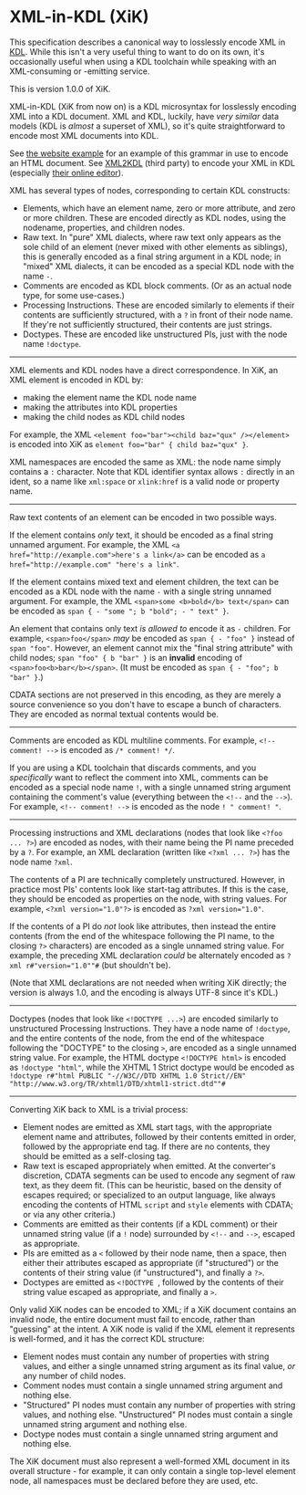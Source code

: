 XML-in-KDL (XiK)
================

This specification describes a canonical way to losslessly encode XML in [KDL](https://kdl.dev). While this isn't a very useful thing to want to do on its own, it's occasionally useful when using a KDL toolchain while speaking with an XML-consuming or -emitting service.

This is version 1.0.0 of XiK.

XML-in-KDL (XiK from now on) is a KDL microsyntax for losslessly encoding XML into a KDL document. XML and KDL, luckily, have *very similar* data models (KDL is *almost* a superset of XML), so it's quite straightforward to encode most XML documents into KDL.

See [the website example](examples/website.kdl) for an example of this grammar in use to encode an HTML document. See [XML2KDL](https://github.com/Devasta/XML2KDL) (third party) to encode your XML in KDL (especially [their online editor](https://xsltfiddle.liberty-development.net/bET2rY5)).

XML has several types of nodes, corresponding to certain KDL constructs:

* Elements, which have an element name, zero or more attribute, and zero or more children. These are encoded directly as KDL nodes, using the nodename, properties, and children nodes.
* Raw text. In "pure" XML dialects, where raw text only appears as the sole child of an element (never mixed with other elements as siblings), this is generally encoded as a final string argument in a KDL node; in "mixed" XML dialects, it can be encoded as a special KDL node with the name `-`.
* Comments are encoded as KDL block comments. (Or as an actual node type, for some use-cases.)
* Processing Instructions. These are encoded similarly to elements if their contents are sufficiently structured, with a `?` in front of their node name. If they're not sufficiently structured, their contents are just strings.
* Doctypes. These are encoded like unstructured PIs, just with the node name `!doctype`.

----

XML elements and KDL nodes have a direct correspondence. In XiK, an XML element is encoded in KDL by:

* making the element name the KDL node name
* making the attributes into KDL properties
* making the child nodes as KDL child nodes

For example, the XML `<element foo="bar"><child baz="qux" /></element>` is encoded into XiK as `element foo="bar" { child baz="qux" }`.

XML namespaces are encoded the same as XML: the node name simply contains a `:` character. Note that KDL identifier syntax allows `:` directly in an ident, so a name like `xml:space` or `xlink:href` is a valid node or property name.

----

Raw text contents of an element can be encoded in two possible ways.

If the element contains *only* text, it should be encoded as a final string unnamed argument. For example, the XML `<a href="http://example.com">here's a link</a>` can be encoded as `a href="http://example.com" "here's a link"`.

If the element contains mixed text and element children, the text can be encoded as a KDL node with the name `-` with a single string unnamed argument. For example, the XML `<span>some <b>bold</b> text</span>` can be encoded as `span { - "some "; b "bold"; - " text" }`.

An element that contains only text *is allowed to* encode it as `-` children. For example, `<span>foo</span>` *may* be encoded as `span { - "foo" }` instead of `span "foo"`. However, an element cannot mix the "final string attribute" with child nodes; `span "foo" { b "bar" }` is an **invalid** encoding of `<span>foo<b>bar</b></span>`. (It must be encoded as `span { - "foo"; b "bar" }`.)

CDATA sections are not preserved in this encoding, as they are merely a source convenience so you don't have to escape a bunch of characters. They are encoded as normal textual contents would be.

-----

Comments are encoded as KDL multiline comments.  For example, `<!-- comment! -->` is encoded as `/* comment! */`.

If you are using a KDL toolchain that discards comments, and you *specifically* want to reflect the comment into XML, comments can be encoded as a special node name `!`, with a single unnamed string argument containing the comment's value (everything between the `<!--` and the `-->`). For example, `<!-- comment! -->` is encoded as the node `! " comment! "`.

----

Processing instructions and XML declarations (nodes that look like `<?foo ... ?>`) are encoded as nodes, with their name being the PI name preceded by a `?`. For example, an XML declaration (written like `<?xml ... ?>`) has the node name `?xml`.

The contents of a PI are technically completely unstructured. However, in practice most PIs' contents look like start-tag attributes. If this is the case, they should be encoded as properties on the node, with string values. For example, `<?xml version="1.0"?>` is encoded as `?xml version="1.0"`.

If the contents of a PI do *not* look like attributes, then instead the entire contents (from the end of the whitespace following the PI name, to the closing `?>` characters) are encoded as a single unnamed string value. For example, the preceding XML declaration *could* be alternately encoded as `?xml r#"version="1.0""#` (but shouldn't be).

(Note that XML declarations are not needed when writing XiK directly; the version is always 1.0, and the encoding is always UTF-8 since it's KDL.)

----

Doctypes (nodes that look like `<!DOCTYPE ...>`) are encoded similarly to unstructured Processing Instructions. They have a node name of `!doctype`, and the entire contents of the node, from the end of the whitespace following the "DOCTYPE" to the closing `>`, are encoded as a single unnamed string value. For example, the HTML doctype `<!DOCTYPE html>` is encoded as `!doctype "html"`, while the XHTML 1 Strict doctype would be encoded as `!doctype r#"html PUBLIC "-//W3C//DTD XHTML 1.0 Strict//EN" "http://www.w3.org/TR/xhtml1/DTD/xhtml1-strict.dtd""#`

----

Converting XiK back to XML is a trivial process:

* Element nodes are emitted as XML start tags, with the appropriate element name and attributes, followed by their contents emitted in order, followed by the appropriate end tag. If there are no contents, they should be emitted as a self-closing tag.
* Raw text is escaped appropriately when emitted. At the converter's discretion, CDATA segments can be used to encode any segment of raw text, as they deem fit. (This can be heuristic, based on the density of escapes required; or specialized to an output language, like always encoding the contents of HTML `script` and `style` elements with CDATA; or via any other criteria.)
* Comments are emitted as their contents (if a KDL comment) or their unnamed string value (if a `!` node) surrounded by `<!--` and `-->`, escaped as appropriate.
* PIs are emitted as a `<` followed by their node name, then a space, then either their attributes escaped as appropriate (if "structured") or the contents of their string value (if "unstructured"), and finally a `?>`.
* Doctypes are emitted as `<!DOCTYPE `, followed by the contents of their string value escaped as appropriate, and finally a `>`.

Only valid XiK nodes can be encoded to XML; if a XiK document contains an invalid node, the entire document must fail to encode, rather than "guessing" at the intent. A XiK node is valid if the XML element it represents is well-formed, and it has the correct KDL structure:

* Element nodes must contain any number of properties with string values, and either a single unnamed string argument as its final value, *or* any number of child nodes.
* Comment nodes must contain a single unnamed string argument and nothing else.
* "Structured" PI nodes must contain any number of properties with string values, and nothing else. "Unstructured" PI nodes must contain a single unnamed string argument and nothing else.
* Doctype nodes must contain a single unnamed string argument and nothing else.

The XiK document must also represent a well-formed XML document in its overall structure - for example, it can only contain a single top-level element node, all namespaces must be declared before they are used, etc.
